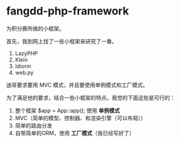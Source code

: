 fangdd-php-framework
====================

为积分赛所做的小框架。

首先，我到网上找了一些小框架来研究了一番。

1. LazyPHP
2. Klein
3. Idiorm
4. web.py

迪哥要求要用 MVC 模式，并且要使用单例模式和工厂模式。

为了满足他的要求，结合一些小框架的特点。我觉的下面这些是可行的：

1. 整个框架 $app = App::app(); 使用 **单例模式**
1. MVC（简单的模型、控制器、和渲染引擎（可以布局））
2. 简单的路由分发
3. 自带简单的ORM，使用 **工厂模式**（我已经写好了）
